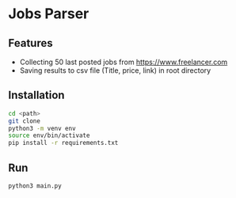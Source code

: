 # Jobs Parser

## Features

- Collecting 50 last posted jobs from https://www.freelancer.com
- Saving results to csv file (Title, price, link) in root directory

## Installation

```sh
cd <path>
git clone
python3 -m venv env
source env/bin/activate
pip install -r requirements.txt
```

## Run

```sh
python3 main.py
```
